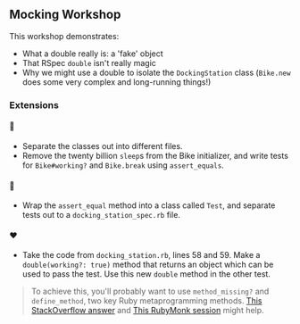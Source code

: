 ## Mocking Workshop

This workshop demonstrates:

- What a double really is: a 'fake' object
- That RSpec `double` isn't really magic
- Why we might use a double to isolate the `DockingStation` class (`Bike.new` does some very complex and long-running things!)

### Extensions

#### :green_heart:

- Separate the classes out into different files.
- Remove the twenty billion `sleep`s from the Bike initializer, and write tests for `Bike#working?` and `Bike.break` using `assert_equals`.

#### :yellow_heart:

- Wrap the `assert_equal` method into a class called `Test`, and separate tests out to a `docking_station_spec.rb` file.

#### :heart:

- Take the code from `docking_station.rb`, lines 58 and 59. Make a `double(working?: true)` method that returns an object which can be used to pass the test. Use this new `double` method in the other test.

> To achieve this, you'll probably want to use `method_missing?` and `define_method`, two key Ruby metaprogramming methods. [This StackOverflow answer](https://stackoverflow.com/questions/38233060/define-method-how-to-dynamically-create-methods-with-arguments) and [This RubyMonk session](http://rubymonk.com/learning/books/2-metaprogramming-ruby/chapters/25-dynamic-methods/lessons/72-define-method) might help.